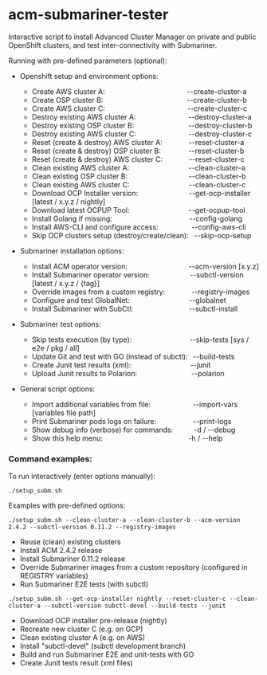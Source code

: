 # acm-submariner-tester
Interactive script to install Advanced Cluster Manager on private and public OpenShift clusters, and test inter-connectivity with Submariner.

Running with pre-defined parameters (optional):

- Openshift setup and environment options:

  * Create AWS cluster A: &ensp;&ensp;&ensp;&ensp;&ensp;&ensp;&ensp;&ensp;&ensp;&ensp;&ensp;&ensp;&ensp;&ensp;&ensp;&ensp;&ensp;&ensp;&ensp;&ensp;&ensp;&ensp;&ensp;--create-cluster-a
  * Create OSP cluster B:&ensp;&ensp;&ensp;&ensp;&ensp;&ensp;&ensp;&ensp;&ensp;&ensp;&ensp;&ensp;&ensp;&ensp;&ensp;&ensp;&ensp;&ensp;&ensp;&ensp;&ensp;&ensp;&ensp;&ensp;--create-cluster-b
  * Create AWS cluster C: &ensp;&ensp;&ensp;&ensp;&ensp;&ensp;&ensp;&ensp;&ensp;&ensp;&ensp;&ensp;&ensp;&ensp;&ensp;&ensp;&ensp;&ensp;&ensp;&ensp;&ensp;&ensp;&ensp;--create-cluster-c
  * Destroy existing AWS cluster A:&ensp;&ensp;&ensp;&ensp;&ensp;&ensp;&ensp;&ensp;&ensp;&ensp;&ensp;&ensp;&ensp;&ensp;&ensp;--destroy-cluster-a
  * Destroy existing OSP cluster B: &ensp;&ensp;&ensp;&ensp;&ensp;&ensp;&ensp;&ensp;&ensp;&ensp;&ensp;&ensp;&ensp;&ensp;&ensp;--destroy-cluster-b
  * Destroy existing AWS cluster C:&ensp;&ensp;&ensp;&ensp;&ensp;&ensp;&ensp;&ensp;&ensp;&ensp;&ensp;&ensp;&ensp;&ensp;&ensp;--destroy-cluster-c
  * Reset (create & destroy) AWS cluster A: &ensp;&ensp;&ensp;&ensp;&ensp;&ensp;&ensp;--reset-cluster-a
  * Reset (create & destroy) OSP cluster B:&ensp;&ensp;&ensp;&ensp;&ensp;&ensp;&ensp;&ensp;--reset-cluster-b
  * Reset (create & destroy) AWS cluster C: &ensp;&ensp;&ensp;&ensp;&ensp;&ensp;&ensp;--reset-cluster-c
  * Clean existing AWS cluster A:&ensp;&ensp;&ensp;&ensp;&ensp;&ensp;&ensp;&ensp;&ensp;&ensp;&ensp;&ensp;&ensp;&ensp;&ensp;&ensp;&ensp;--clean-cluster-a
  * Clean existing OSP cluster B: &ensp;&ensp;&ensp;&ensp;&ensp;&ensp;&ensp;&ensp;&ensp;&ensp;&ensp;&ensp;&ensp;&ensp;&ensp;&ensp;&ensp;--clean-cluster-b
  * Clean existing AWS cluster C:&ensp;&ensp;&ensp;&ensp;&ensp;&ensp;&ensp;&ensp;&ensp;&ensp;&ensp;&ensp;&ensp;&ensp;&ensp;&ensp;&ensp;--clean-cluster-c
  * Download OCP Installer version: &ensp;&ensp;&ensp;&ensp;&ensp;&ensp;&ensp;&ensp;&ensp;&ensp;&ensp;&ensp;&ensp;&ensp;--get-ocp-installer [latest / x.y.z / nightly]
  * Download latest OCPUP Tool:&ensp;&ensp;&ensp;&ensp;&ensp;&ensp;&ensp;&ensp;&ensp;&ensp;&ensp;&ensp;&ensp;&ensp;&ensp;&ensp;&ensp;--get-ocpup-tool
  * Install Golang if missing: &ensp;&ensp;&ensp;&ensp;&ensp;&ensp;&ensp;&ensp;&ensp;&ensp;&ensp;&ensp;&ensp;&ensp;&ensp;&ensp;&ensp;&ensp;&ensp;&ensp;&ensp; --config-golang
  * Install AWS-CLI and configure access: &ensp;&ensp;&ensp;&ensp;&ensp;&ensp;&ensp;&ensp;&ensp;--config-aws-cli
  * Skip OCP clusters setup (destroy/create/clean): &ensp;--skip-ocp-setup


- Submariner installation options:

  * Install ACM operator version: &ensp;&ensp;&ensp;&ensp;&ensp;&ensp;&ensp;&ensp;&ensp;&ensp;&ensp;&ensp;&ensp;&ensp;&ensp;&ensp;&ensp;--acm-version [x.y.z]
  * Install Submariner operator version: &ensp;&ensp;&ensp;&ensp;&ensp;&ensp;&ensp;&ensp;&ensp;&ensp;&ensp;--subctl-version [latest / x.y.z / {tag}]
  * Override images from a custom registry: &ensp;&ensp;&ensp;&ensp;&ensp;&ensp;&ensp;--registry-images
  * Configure and test GlobalNet:&ensp;&ensp;&ensp;&ensp;&ensp;&ensp;&ensp;&ensp;&ensp;&ensp;&ensp;&ensp;&ensp;&ensp;&ensp;&ensp;&ensp;--globalnet
  * Install Submariner with SubCtl:&ensp;&ensp;&ensp;&ensp;&ensp;&ensp;&ensp;&ensp;&ensp;&ensp;&ensp;&ensp;&ensp;&ensp;&ensp;&ensp;--subctl-install


- Submariner test options:

  * Skip tests execution (by type): &ensp;&ensp;&ensp;&ensp;&ensp;&ensp;&ensp;&ensp;&ensp;&ensp;&ensp;&ensp;&ensp;&ensp;&ensp;&ensp;--skip-tests [sys / e2e / pkg / all]
  * Update Git and test with GO (instead of subctl): &ensp;--build-tests
  * Create Junit test results (xml):&ensp;&ensp;&ensp;&ensp;&ensp;&ensp;&ensp;&ensp;&ensp;&ensp;&ensp;&ensp;&ensp;&ensp;&ensp;&ensp;&ensp;--junit
  * Upload Junit results to Polarion: &ensp;&ensp;&ensp;&ensp;&ensp;&ensp;&ensp;&ensp;&ensp;&ensp;&ensp;&ensp;&ensp;&ensp;&ensp;--polarion


- General script options:

  * Import additional variables from file: &ensp;&ensp;&ensp;&ensp;&ensp;&ensp;&ensp;&ensp;&ensp;&ensp;&ensp; --import-vars&ensp;[variables file path]
  * Print Submariner pods logs on failure:&ensp;&ensp;&ensp;&ensp;&ensp;&ensp;&ensp;&ensp;&ensp;&ensp; --print-logs
  * Show debug info (verbose) for commands:&ensp;&ensp;&ensp;&ensp;&ensp;&ensp;-d / --debug
  * Show this help menu:&ensp;&ensp;&ensp;&ensp;&ensp;&ensp;&ensp;&ensp;&ensp;&ensp;&ensp;&ensp;&ensp;&ensp;&ensp;&ensp;&ensp;&ensp;&ensp;&ensp;&ensp;&ensp;&ensp;&ensp; -h / --help


### Command examples:

To run interactively (enter options manually):

`./setup_subm.sh`


Examples with pre-defined options:

`./setup_subm.sh --clean-cluster-a --clean-cluster-b --acm-version 2.4.2 --subctl-version 0.11.2 --registry-images`

  * Reuse (clean) existing clusters
  * Install ACM 2.4.2 release
  * Install Submariner 0.11.2 release
  * Override Submariner images from a custom repository (configured in REGISTRY variables)
  * Run Submariner E2E tests (with subctl)


`./setup_subm.sh --get-ocp-installer nightly --reset-cluster-c --clean-cluster-a --subctl-version subctl-devel --build-tests --junit`

  * Download OCP installer pre-release (nightly)
  * Recreate new cluster C (e.g. on GCP)
  * Clean existing cluster A (e.g. on AWS)
  * Install "subctl-devel" (subctl development branch)
  * Build and run Submariner E2E and unit-tests with GO
  * Create Junit tests result (xml files)
